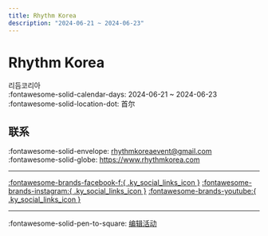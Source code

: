 ```yaml
---
title: Rhythm Korea
description: "2024-06-21 ~ 2024-06-23"
---
```


# Rhythm Korea 

리듬코리아  
:fontawesome-solid-calendar-days: 2024-06-21 ~ 2024-06-23  
:fontawesome-solid-location-dot: 首尔  

## 联系

:fontawesome-solid-envelope: <rhythmkoreaevent@gmail.com>  
:fontawesome-solid-globe: <https://www.rhythmkorea.com>  

---

 [:fontawesome-brands-facebook-f:{ .ky_social_links_icon }](https://www.facebook.com/RhythmKorea) [:fontawesome-brands-instagram:{ .ky_social_links_icon }](https://instagram.com/rhythm.korea) [:fontawesome-brands-youtube:{ .ky_social_links_icon }](https://youtube.com/@rhythmkorea)

---

:fontawesome-solid-pen-to-square: [编辑活动](https://github.com/swingdance/events/issues/new?assignees=&labels=update+event&projects=&template=03-update_entity.yml&title=Update%20Event%3A%202024%2Fko_KR%20%E2%80%A2%20Rhythm%20Korea&region=ko_KR&year=2024&id=rhythm-korea-2024&name=Rhythm%20Korea&org_id=)
